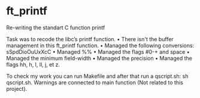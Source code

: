 # ft_printf
Re-writing the standart C function printf

Task was to recode the libc’s printf function.
• There isn't the buffer management in this ft_printf function.
• Managed the following conversions: sSpdDioOuUxXcC
• Managed %%
• Managed the flags #0-+ and space
• Managed the minimum field-width
• Managed the precision
• Managed the flags hh, h, l, ll, j, et z.

To check my work you can run Makefile and after that run a qscript.sh: sh qscript.sh.
Warnings are connected to main function (Not related to this project).
